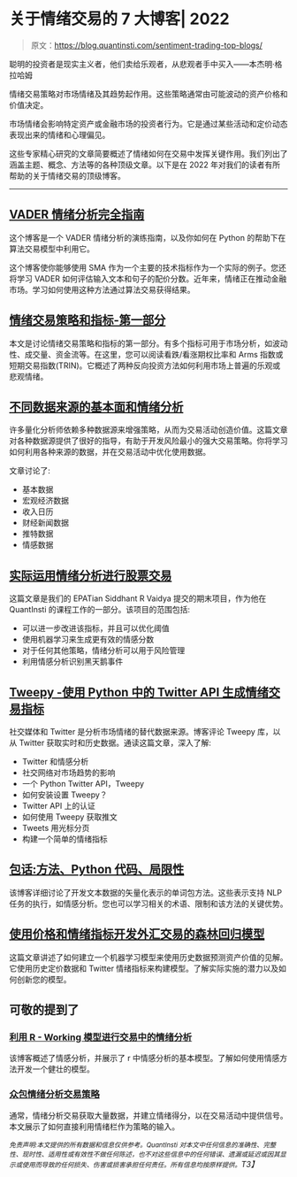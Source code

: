# 关于情绪交易的 7 大博客| 2022

> 原文：<https://blog.quantinsti.com/sentiment-trading-top-blogs/>

聪明的投资者是现实主义者，他们卖给乐观者，从悲观者手中买入——本杰明·格拉哈姆

情绪交易策略对市场情绪及其趋势起作用。这些策略通常由可能波动的资产价格和价值决定。

市场情绪会影响特定资产或金融市场的投资者行为。它是通过某些活动和定价动态表现出来的情绪和心理偏见。

这些专家精心研究的文章简要概述了情绪如何在交易中发挥关键作用。我们列出了涵盖主题、概念、方法等的各种顶级文章。以下是在 2022 年对我们的读者有所帮助的关于情绪交易的顶级博客。

* * *

## [VADER 情绪分析完全指南](/vader-sentiment/)

这个博客是一个 VADER 情绪分析的演练指南，以及你如何在 Python 的帮助下在算法交易模型中利用它。

这个博客使你能够使用 SMA 作为一个主要的技术指标作为一个实际的例子。您还将学习 VADER 如何评估输入文本和句子的配价分数。近年来，情绪正在推动金融市场。学习如何使用这种方法通过算法交易获得结果。

## [情绪交易策略和指标-第一部分](/sentiment-trading-indicators-1/)

本文是讨论情绪交易策略和指标的第一部分。有多个指标可用于市场分析，如波动性、成交量、资金流等。在这里，您可以阅读看跌/看涨期权比率和 Arms 指数或短期交易指数(TRIN)。它概述了两种反向投资方法如何利用市场上普遍的乐观或悲观情绪。

## [**不同数据来源的基本面和情绪分析**](/fundamental-sentiment-analysis-data/)

许多量化分析师依赖多种数据源来增强策略，从而为交易活动创造价值。这篇文章对各种数据源提供了很好的指导，有助于开发风险最小的强大交易策略。你将学习如何利用各种来源的数据，并在交易活动中优化使用数据。

文章讨论了:

*   基本数据
*   宏观经济数据
*   收入日历
*   财经新闻数据
*   推特数据
*   情感数据

## [**实际运用情绪分析进行股票交易**](/sentiment-analysis-trade-equities/)

这篇文章是我们的 EPATian Siddhant R Vaidya 提交的期末项目，作为他在 QuantInsti 的课程工作的一部分。该项目的范围包括:

*   可以进一步改进该指标，并且可以优化阈值
*   使用机器学习来生成更有效的情感分数
*   对于任何其他策略，情绪分析可以用于风险管理
*   利用情感分析识别黑天鹅事件

## [**Tweepy -使用 Python 中的 Twitter API 生成情绪交易指标**](/tweepy/)

社交媒体和 Twitter 是分析市场情绪的替代数据来源。博客评论 Tweepy 库，以从 Twitter 获取实时和历史数据。通读这篇文章，深入了解:

*   Twitter 和情感分析
*   社交网络对市场趋势的影响
*   一个 Python Twitter API，Tweepy
*   如何安装设置 Tweepy？
*   Twitter API 上的认证
*   如何使用 Tweepy 获取推文
*   Tweets 用光标分页
*   构建一个简单的情绪指标

## [**包话:方法、Python 代码、局限性**](/bag-of-words/)

该博客详细讨论了开发文本数据的矢量化表示的单词包方法。这些表示支持 NLP 任务的执行，如情感分析。您也可以学习相关的术语、限制和该方法的关键优势。

## [**使用价格和情绪指标开发外汇交易的森林回归模型**](/building-random-forest-regression-model-forex-project-christos/)

这篇文章讲述了如何建立一个机器学习模型来使用历史数据预测资产价值的见解。它使用历史定价数据和 Twitter 情绪指标来构建模型。了解实际实施的潜力以及如何创新您的模型。‌

## 可敬的**提到了**

### [**利用 R - Working 模型进行交易中的情绪分析**](/sentiment-analysis-in-trading/)

该博客概述了情感分析，并展示了 r 中情感分析的基本模型。了解如何使用情感方法开发一个健壮的模型。

### [**众包情绪分析交易策略**](/crowdsourced-sentiment-analysis-strategy/)

通常，情绪分析交易获取大量数据，并建立情绪得分，以在交易活动中提供信号。本文展示了如何直接利用情绪栏作为策略的输入。

*<small>免责声明:本文提供的所有数据和信息仅供参考。QuantInsti 对本文中任何信息的准确性、完整性、现时性、适用性或有效性不做任何陈述，也不对这些信息中的任何错误、遗漏或延迟或因其显示或使用而导致的任何损失、伤害或损害承担任何责任。所有信息均按原样提供。</small>T3】*